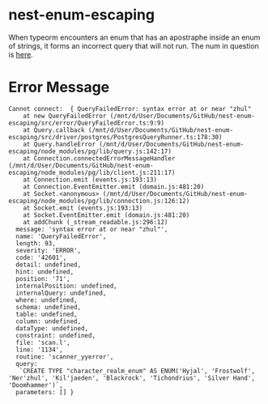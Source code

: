 # nest-enum-escaping
When typeorm encounters an enum that has an apostraphe inside an enum of strings, it forms an incorrect query that will not run. The num in question is [here](https://github.com/duckies/nest-enum-escaping/blob/master/src/character.entity.ts).

# Error Message
```
Cannot connect:  { QueryFailedError: syntax error at or near "zhul"
    at new QueryFailedError (/mnt/d/User/Documents/GitHub/nest-enum-escaping/src/error/QueryFailedError.ts:9:9)
    at Query.callback (/mnt/d/User/Documents/GitHub/nest-enum-escaping/src/driver/postgres/PostgresQueryRunner.ts:178:30)
    at Query.handleError (/mnt/d/User/Documents/GitHub/nest-enum-escaping/node_modules/pg/lib/query.js:142:17)
    at Connection.connectedErrorMessageHandler (/mnt/d/User/Documents/GitHub/nest-enum-escaping/node_modules/pg/lib/client.js:211:17)
    at Connection.emit (events.js:193:13)
    at Connection.EventEmitter.emit (domain.js:481:20)
    at Socket.<anonymous> (/mnt/d/User/Documents/GitHub/nest-enum-escaping/node_modules/pg/lib/connection.js:126:12)
    at Socket.emit (events.js:193:13)
    at Socket.EventEmitter.emit (domain.js:481:20)
    at addChunk (_stream_readable.js:296:12)
  message: 'syntax error at or near "zhul"',
  name: 'QueryFailedError',
  length: 93,
  severity: 'ERROR',
  code: '42601',
  detail: undefined,
  hint: undefined,
  position: '71',
  internalPosition: undefined,
  internalQuery: undefined,
  where: undefined,
  schema: undefined,
  table: undefined,
  column: undefined,
  dataType: undefined,
  constraint: undefined,
  file: 'scan.l',
  line: '1134',
  routine: 'scanner_yyerror',
  query:
   `CREATE TYPE "character_realm_enum" AS ENUM('Hyjal', 'Frostwolf', 'Ner'zhul', 'Kil'jaeden', 'Blackrock', 'Tichondrius', 'Silver Hand', 'Doomhammer')`,
  parameters: [] }
```
